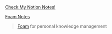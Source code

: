 
[Check My Notion Notes!](https://grey-offer-8f9.notion.site/45f6537ea2264ff8bd077faa6263eeb0?v=c298eb3c7c68443b9e3b28ec9d4b5612&pvs=74)

[Foam Notes](notes.md)

> [Foam](https://github.com/foambubble/foam-template) for personal knowledge management
